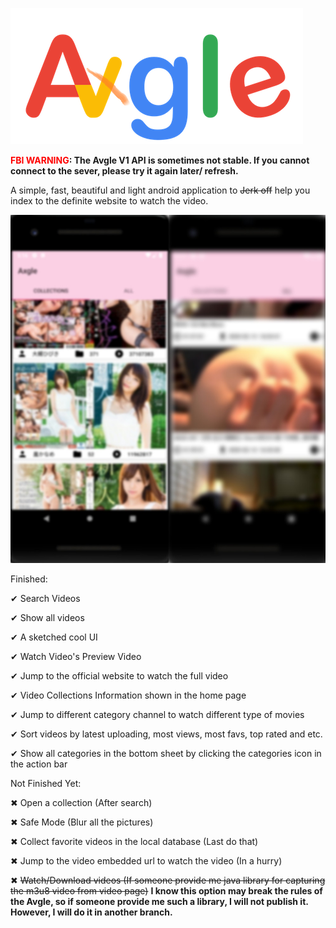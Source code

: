 ![Logo](./logo.png)

<b><font color = 'red'>FBI WARNING</font>: The Avgle V1 API is sometimes not stable. If you cannot connect to the sever, please try it again later/ refresh.</b>

A simple, fast, beautiful and light android application to <del>Jerk off</del> help you index to the definite website to watch the video.

![Preview](Preview1.jpg)

Finished:

✔ Search Videos

✔ Show all videos

✔ A sketched cool UI

✔ Watch Video's Preview Video

✔ Jump to the official website to watch the full video

✔ Video Collections Information shown in the home page

✔ Jump to different category channel to watch different type of movies

✔ Sort videos by latest uploading, most views, most favs, top rated and etc.

✔ Show all categories in the bottom sheet by clicking the categories icon in the action bar

Not Finished Yet:

✖ Open a collection (After search)

✖ Safe Mode (Blur all the pictures)

✖ Collect favorite videos in the local database (Last do that)

✖ Jump to the video embedded url to watch the video (In a hurry)

✖ <del>Watch/Download videos (If someone provide me java library for capturing the m3u8 video from video page)</del> **I know this option may break the rules of the Avgle, so if someone provide me such a library, I will not publish it. However, I will do it in another branch.**
